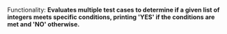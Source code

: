 Functionality: **Evaluates multiple test cases to determine if a given list of integers meets specific conditions, printing 'YES' if the conditions are met and 'NO' otherwise.**
